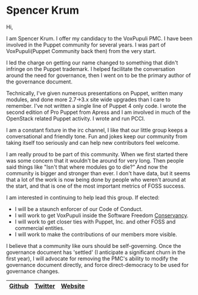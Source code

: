 # Spencer Krum


Hi,

I am Spencer Krum. I offer my candidacy to the VoxPupuli PMC. I have
been involved in the Puppet community for several years. I was part of
VoxPupuli(Puppet Community back then) from the very start.

I led the charge on getting our name changed to something that didn't
infringe on the Puppet trademark. I helped facilitate the conversation
around the need for governance, then I went on to be the primary
author of the governance document.

Technically, I've given numerous presentations on Puppet, written many
modules, and done more 2.7->3.x site wide upgrades than I care to
remember. I've not written a single line of Puppet 4 only code.
I wrote the second edition of Pro Puppet from Apress and I am involved
in much of the OpenStack related Puppet activity. I wrote and run
PCCI.

I am a constant fixture in the irc channel, I like that our little
group keeps a conversational and friendly tone. Fun and jokes keep our
community from taking itself too seriously and can help new
contributors feel welcome.

I am really proud to be part of this community. When we first started
there was some concern that it wouldn't be around for very long. Then
people said things like "Isn't that where modules go to die?" And now
the community is bigger and stronger than ever. I don't have data, but
it seems that a lot of the work is now being done by people who
weren't around at the start, and that is one of the most important
metrics of FOSS success.

I am interested in continuing to help lead this group. If elected:

 - I will be a staunch enforcer of our Code of Conduct.
 - I will work to get VoxPupuli inside the Software Freedom
   [Conservancy].
 - I will work to get closer ties with Puppet, Inc. and other FOSS and
   commercial entities.
 - I will work to make the contributions of our members more visible.

I believe that a community like ours should be self-governing. Once
the governance document has 'settled' (I anticipate a significant
churn in the first year), I will advocate for removing the PMC's
ability to modify the governance document directly, and force
direct-democracy to be used for governance changes.


| [Github][g] | [Twitter][t] | [Website][w] |
| ----------- | ------------ | ------------ |

[g]:https://github.com/nibalizer
[t]:https://twitter.com/nibalizer
[w]:http://spencerkrum.com
[Conservancy]:http://sfconservancy.org/
